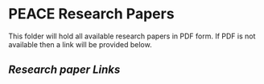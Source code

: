 # PEACE Research Papers

This folder will hold all available research papers in PDF form. If PDF is not available then a link will be provided below.

## *Research paper Links*
